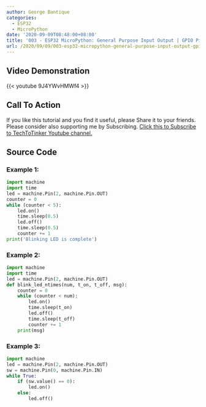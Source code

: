 ```yaml
---
author: George Bantique
categories:
  - ESP32
  - MicroPython
date: '2020-09-09T08:48:00+08:00'
title: '003 - ESP32 MicroPython: General Purpose Input Output | GPIO Pins'
url: /2020/09/09/003-esp32-micropython-general-purpose-input-output-gpio-pins/
---
```


## **Video Demonstration**

{{< youtube 9J4YWvHMWf4 >}}

## **Call To Action**

If you like this tutorial and you find it useful, please Share it to your friends. Please consider also supporting me by Subscribing. [Click this to Subscribe to TechToTinker Youtube channel.](https://www.youtube.com/c/TechToTinker?sub_confirmation=1)

## **Source Code**

### **Example 1:**

```py { lineNos="true" wrap="true" }
import machine
import time
led = machine.Pin(2, machine.Pin.OUT)
counter = 0
while (counter < 5):
    led.on()
    time.sleep(0.5)
    led.off()
    time.sleep(0.5)
    counter += 1
print('Blinking LED is complete')

```

### **Example 2:**

```py { lineNos="true" wrap="true" }
import machine
import time
led = machine.Pin(2, machine.Pin.OUT)
def blink_led_ntimes(num, t_on, t_off, msg):
    counter = 0
    while (counter < num):
        led.on()
        time.sleep(t_on)
        led.off()
        time.sleep(t_off)
        counter += 1
    print(msg)

```

### **Example 3:**

```py { lineNos="true" wrap="true" }
import machine
led = machine.Pin(2, machine.Pin.OUT)
sw = machine.Pin(0, machine.Pin.IN)
while True:
    if (sw.value() == 0):
        led.on()
    else:
        led.off()

```

